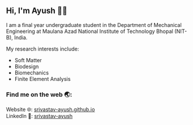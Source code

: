 ## Hi, I'm Ayush 👋🏽
I am a final year undergraduate student in the Department of Mechanical Engineering at Maulana Azad National Institute of Technology Bhopal (NIT-B), India. <br>

My research interests include:
- Soft Matter
- Biodesign
- Biomechanics
- Finite Element Analysis

### Find me on the web 🌏:
Website 🌐: <a href="https://srivastav-ayush.github.io/">srivastav-ayush.github.io</a> <br>
LinkedIn 💼: <a href="https://www.linkedin.com/in/srivastav-ayush/">srivastav-ayush</a>


